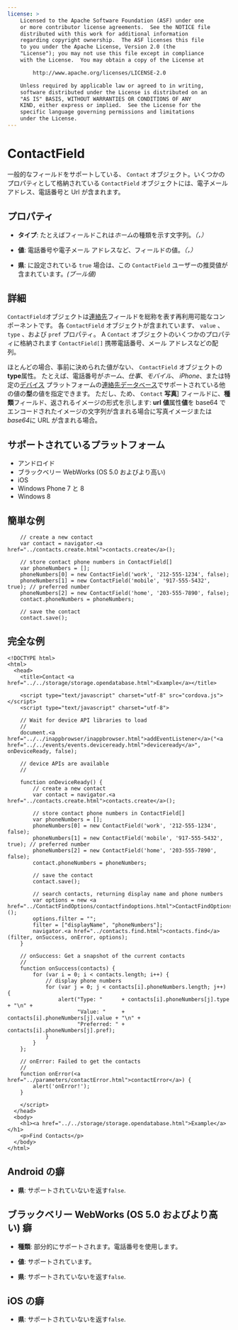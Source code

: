 ```yaml
---
license: >
    Licensed to the Apache Software Foundation (ASF) under one
    or more contributor license agreements.  See the NOTICE file
    distributed with this work for additional information
    regarding copyright ownership.  The ASF licenses this file
    to you under the Apache License, Version 2.0 (the
    "License"); you may not use this file except in compliance
    with the License.  You may obtain a copy of the License at

        http://www.apache.org/licenses/LICENSE-2.0

    Unless required by applicable law or agreed to in writing,
    software distributed under the License is distributed on an
    "AS IS" BASIS, WITHOUT WARRANTIES OR CONDITIONS OF ANY
    KIND, either express or implied.  See the License for the
    specific language governing permissions and limitations
    under the License.
---
```


# ContactField

一般的なフィールドをサポートしている、 `Contact` オブジェクト。いくつかのプロパティとして格納されている `ContactField` オブジェクトには、電子メール アドレス、電話番号と Url が含まれます。

## プロパティ

*   **タイプ**: たとえばフィールドこれは*ホーム*の種類を示す文字列。*（，）*

*   **値**: 電話番号や電子メール アドレスなど、フィールドの値。*（，）*

*   **県**: に設定されている `true` 場合は、この `ContactField` ユーザーの推奨値が含まれています。*(ブール値)*

## 詳細

`ContactField`オブジェクトは<a href="../parameters/contactFields.html">連絡先</a>フィールドを総称を表す再利用可能なコンポーネントです。 各 `ContactField` オブジェクトが含まれています、 `value` 、 `type` 、および `pref` プロパティ。 A `Contact` オブジェクトのいくつかのプロパティに格納されます `ContactField[]` 携帯電話番号、メール アドレスなどの配列。

ほとんどの場合、事前に決められた値がない、 `ContactField` オブジェクトの**type**属性。 たとえば、電話番号が*ホーム*、*仕事*、*モバイル*、 *iPhone*、または特定の<a href="../../device/device.html">デバイス</a> プラットフォームの<a href="../parameters/contactFields.html">連絡先</a><a href="../../storage/database/database.html">データベース</a>でサポートされている他の値の**型**の値を指定できます。 ただし、ため、 `Contact` **写真**] フィールドに、**種類**フィールド、返されるイメージの形式を示します: **url** **値**属性**値**を base64 でエンコードされたイメージの文字列が含まれる場合に写真イメージまたは*base64*に URL が含まれる場合。 

## サポートされているプラットフォーム

*   アンドロイド
*   ブラックベリー WebWorks (OS 5.0 およびより高い)
*   iOS
*   Windows Phone 7 と 8
*   Windows 8

## 簡単な例

        // create a new contact
        var contact = navigator.<a href="../contacts.create.html">contacts.create</a>();
    
        // store contact phone numbers in ContactField[]
        var phoneNumbers = [];
        phoneNumbers[0] = new ContactField('work', '212-555-1234', false);
        phoneNumbers[1] = new ContactField('mobile', '917-555-5432', true); // preferred number
        phoneNumbers[2] = new ContactField('home', '203-555-7890', false);
        contact.phoneNumbers = phoneNumbers;
    
        // save the contact
        contact.save();
    

## 完全な例

    <!DOCTYPE html>
    <html>
      <head>
        <title>Contact <a href="../../storage/storage.opendatabase.html">Example</a></title>
    
        <script type="text/javascript" charset="utf-8" src="cordova.js"></script>
        <script type="text/javascript" charset="utf-8">
    
        // Wait for device API libraries to load
        //
        document.<a href="../../inappbrowser/inappbrowser.html">addEventListener</a>("<a href="../../events/events.deviceready.html">deviceready</a>", onDeviceReady, false);
    
        // device APIs are available
        //
    
        function onDeviceReady() {
            // create a new contact
            var contact = navigator.<a href="../contacts.create.html">contacts.create</a>();
    
            // store contact phone numbers in ContactField[]
            var phoneNumbers = [];
            phoneNumbers[0] = new ContactField('work', '212-555-1234', false);
            phoneNumbers[1] = new ContactField('mobile', '917-555-5432', true); // preferred number
            phoneNumbers[2] = new ContactField('home', '203-555-7890', false);
            contact.phoneNumbers = phoneNumbers;
    
            // save the contact
            contact.save();
    
            // search contacts, returning display name and phone numbers
            var options = new <a href="../ContactFindOptions/contactfindoptions.html">ContactFindOptions</a>();
            options.filter = "";
            filter = ["displayName", "phoneNumbers"];
            navigator.<a href="../contacts.find.html">contacts.find</a>(filter, onSuccess, onError, options);
        }
    
        // onSuccess: Get a snapshot of the current contacts
        //
        function onSuccess(contacts) {
            for (var i = 0; i < contacts.length; i++) {
                // display phone numbers
                for (var j = 0; j < contacts[i].phoneNumbers.length; j++) {
                    alert("Type: "      + contacts[i].phoneNumbers[j].type  + "\n" +
                          "Value: "     + contacts[i].phoneNumbers[j].value + "\n" +
                          "Preferred: " + contacts[i].phoneNumbers[j].pref);
                }
            }
        };
    
        // onError: Failed to get the contacts
        //
        function onError(<a href="../parameters/contactError.html">contactError</a>) {
            alert('onError!');
        }
    
        </script>
      </head>
      <body>
        <h1><a href="../../storage/storage.opendatabase.html">Example</a></h1>
        <p>Find Contacts</p>
      </body>
    </html>
    

## Android の癖

*   **県**: サポートされていないを返す`false`.

## ブラックベリー WebWorks (OS 5.0 およびより高い) 癖

*   **種類**: 部分的にサポートされます。電話番号を使用します。

*   **値**: サポートされています。

*   **県**: サポートされていないを返す`false`.

## iOS の癖

*   **県**: サポートされていないを返す`false`.